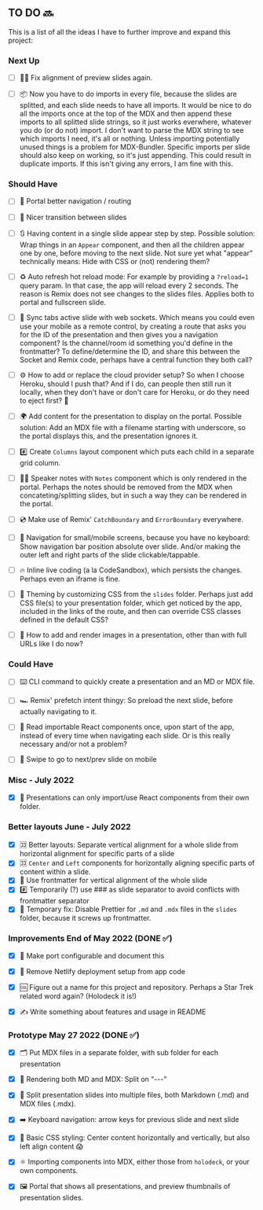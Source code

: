 ## TO DO 🔜

This is a list of all the ideas I have to further improve and expand this project:

### Next Up

- [ ] 🕵️‍♀️ Fix alignment of preview slides again.

- [ ] 📦 Now you have to do imports in every file, because the slides are splitted, and each slide needs to have all imports. It would be nice to do all the imports once at the top of the MDX and then append these imports to all splitted slide strings, so it just works everwhere, whatever you do (or do not) import. I don't want to parse the MDX string to see which imports I need, it's all or nothing. Unless importing potentially unused things is a problem for MDX-Bundler. Specific imports per slide should also keep on working, so it's just appending. This could result in duplicate imports. If this isn't giving any errors, I am fine with this.

### Should Have

- [ ] 🚸 Portal better navigation / routing

- [ ] 🔁 Nicer transition between slides

- [ ] 🔃 Having content in a single slide appear step by step. Possible solution: Wrap things in an `Appear` component, and then all the children appear one by one, before moving to the next slide. Not sure yet what "appear" technically means: Hide with CSS or (not) rendering them?

- [ ] ♻️ Auto refresh hot reload mode: For example by providing a `?reload=1` query param. In that case, the app will reload every 2 seconds. The reason is Remix does not see changes to the slides files. Applies both to portal and fullscreen slide.

- [ ] 🔌 Sync tabs active slide with web sockets. Which means you could even use your mobile as a remote control, by creating a route that asks you for the ID of the presentation and then gives you a navigation component? Is the channel/room id something you'd define in the frontmatter? To define/determine the ID, and share this between the Socket and Remix code, perhaps have a central function they both call?

- [ ] ⚙️ How to add or replace the cloud provider setup? So when I choose Heroku, should I push that? And if I do, can people then still run it locally, when they don't have or don't care for Heroku, or do they need to eject first? 🤔

- [ ] 🌍 Add content for the presentation to display on the portal. Possible solution: Add an MDX file with a filename starting with underscore, so the portal displays this, and the presentation ignores it.

- [ ] #️⃣ Create `Columns` layout component which puts each child in a separate grid column.

- [ ] 👩‍🏫 Speaker notes with `Notes` component which is only rendered in the portal. Perhaps the notes should be removed from the MDX when concateting/splitting slides, but in such a way they can be rendered in the portal.

- [ ] 💿 Make use of Remix' `CatchBoundary` and `ErrorBoundary` everywhere.

- [ ] 🤳 Navigation for small/mobile screens, because you have no keyboard: Show navigation bar position absolute over slide. And/or making the outer left and right parts of the slide clickable/tappable.

- [ ] 🔥 Inline live coding (a la CodeSandbox), which persists the changes. Perhaps even an iframe is fine.

- [ ] 🎡 Theming by customizing CSS from the `slides` folder. Perhaps just add CSS file(s) to your presentation folder, which get noticed by the app, included in the links of the route, and then can override CSS classes defined in the default CSS?

- [ ] 📸 How to add and render images in a presentation, other than with full URLs like I do now?

### Could Have

- [ ] ⌨️ CLI command to quickly create a presentation and an MD or MDX file.

- [ ] 🏎 Remix' prefetch intent thingy: So preload the next slide, before actually navigating to it.

- [ ] 🐞 Read importable React components once, upon start of the app, instead of every time when navigating each slide. Or is this really necessary and/or not a problem?

- [ ] 📱 Swipe to go to next/prev slide on mobile

### Misc - July 2022

- [x] 🔂 Presentations can only import/use React components from their own folder.

### Better layouts June - July 2022

- [x] 🈁 Better layouts: Separate vertical alignment for a whole slide from horizontal alignment for specific parts of a slide
- [x] 🈁 `Center` and `Left` components for horizontally aligning specific parts of content within a slide.
- [x] 📜 Use frontmatter for vertical alignment of the whole slide
- [x] #️⃣ Temporarily (?) use ### as slide separator to avoid conflicts with frontmatter separator
- [x] 🧹 Temporary fix: Disable Prettier for `.md` and `.mdx` files in the `slides` folder, because it screws up frontmatter.

### Improvements End of May 2022 (DONE ✅)

- [x] 🚪 Make port configurable and document this

- [x] 📵 Remove Netlify deployment setup from app code

- [x] 🆒 Figure out a name for this project and repository. Perhaps a Star Trek related word again? (Holodeck it is!)

- [x] ✍️ Write something about features and usage in README

### Prototype May 27 2022 (DONE ✅)

- [x] 🗂 Put MDX files in a separate folder, with sub folder for each presentation

- [x] 📄 Rendering both MD and MDX: Split on "---"

- [x] 📃 Split presentation slides into multiple files, both Markdown (.md) and MDX files (.mdx).

- [x] ➡️ Keyboard navigation: arrow keys for previous slide and next slide

- [x] 💅 Basic CSS styling: Center content horizontally and vertically, but also left align content 😱

- [x] ⚛️ Importing components into MDX, either those from `holodeck`, or your own components.

- [x] 🖼 Portal that shows all presentations, and preview thumbnails of presentation slides.
